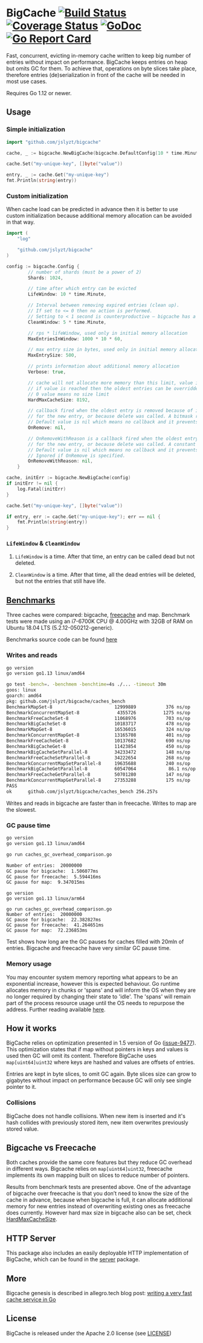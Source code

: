 # BigCache [![Build Status](https://github.com/jslyzt/bigcache/workflows/build/badge.svg)](https://github.com/jslyzt/bigcache/actions?query=workflow%3Abuild)&nbsp;[![Coverage Status](https://coveralls.io/repos/github/allegro/bigcache/badge.svg?branch=master)](https://coveralls.io/github/allegro/bigcache?branch=master)&nbsp;[![GoDoc](https://godoc.org/github.com/jslyzt/bigcache?status.svg)](https://godoc.org/github.com/jslyzt/bigcache)&nbsp;[![Go Report Card](https://goreportcard.com/badge/github.com/jslyzt/bigcache)](https://goreportcard.com/report/github.com/jslyzt/bigcache)

Fast, concurrent, evicting in-memory cache written to keep big number of entries without impact on performance.
BigCache keeps entries on heap but omits GC for them. To achieve that, operations on byte slices take place,
therefore entries (de)serialization in front of the cache will be needed in most use cases.

Requires Go 1.12 or newer.

## Usage

### Simple initialization

```go
import "github.com/jslyzt/bigcache"

cache, _ := bigcache.NewBigCache(bigcache.DefaultConfig(10 * time.Minute))

cache.Set("my-unique-key", []byte("value"))

entry, _ := cache.Get("my-unique-key")
fmt.Println(string(entry))
```

### Custom initialization

When cache load can be predicted in advance then it is better to use custom initialization because additional memory
allocation can be avoided in that way.

```go
import (
	"log"

	"github.com/jslyzt/bigcache"
)

config := bigcache.Config {
		// number of shards (must be a power of 2)
		Shards: 1024,

		// time after which entry can be evicted
		LifeWindow: 10 * time.Minute,

		// Interval between removing expired entries (clean up).
		// If set to <= 0 then no action is performed.
		// Setting to < 1 second is counterproductive — bigcache has a one second resolution.
		CleanWindow: 5 * time.Minute,

		// rps * lifeWindow, used only in initial memory allocation
		MaxEntriesInWindow: 1000 * 10 * 60,

		// max entry size in bytes, used only in initial memory allocation
		MaxEntrySize: 500,

		// prints information about additional memory allocation
		Verbose: true,

		// cache will not allocate more memory than this limit, value in MB
		// if value is reached then the oldest entries can be overridden for the new ones
		// 0 value means no size limit
		HardMaxCacheSize: 8192,

		// callback fired when the oldest entry is removed because of its expiration time or no space left
		// for the new entry, or because delete was called. A bitmask representing the reason will be returned.
		// Default value is nil which means no callback and it prevents from unwrapping the oldest entry.
		OnRemove: nil,

		// OnRemoveWithReason is a callback fired when the oldest entry is removed because of its expiration time or no space left
		// for the new entry, or because delete was called. A constant representing the reason will be passed through.
		// Default value is nil which means no callback and it prevents from unwrapping the oldest entry.
		// Ignored if OnRemove is specified.
		OnRemoveWithReason: nil,
	}

cache, initErr := bigcache.NewBigCache(config)
if initErr != nil {
	log.Fatal(initErr)
}

cache.Set("my-unique-key", []byte("value"))

if entry, err := cache.Get("my-unique-key"); err == nil {
	fmt.Println(string(entry))
}
```

### `LifeWindow` & `CleanWindow`

1. `LifeWindow` is a time. After that time, an entry can be called dead but not deleted.

2. `CleanWindow` is a time. After that time, all the dead entries will be deleted, but not the entries that still have life.

## [Benchmarks](https://github.com/jslyzt/bigcache-bench)

Three caches were compared: bigcache, [freecache](https://github.com/coocood/freecache) and map.
Benchmark tests were made using an
i7-6700K CPU @ 4.00GHz with 32GB of RAM on Ubuntu 18.04 LTS (5.2.12-050212-generic).

Benchmarks source code can be found [here](https://github.com/jslyzt/bigcache-bench)

### Writes and reads

```bash
go version
go version go1.13 linux/amd64

go test -bench=. -benchmem -benchtime=4s ./... -timeout 30m
goos: linux
goarch: amd64
pkg: github.com/jslyzt/bigcache/caches_bench
BenchmarkMapSet-8                     	12999889	       376 ns/op	     199 B/op	       3 allocs/op
BenchmarkConcurrentMapSet-8           	 4355726	      1275 ns/op	     337 B/op	       8 allocs/op
BenchmarkFreeCacheSet-8               	11068976	       703 ns/op	     328 B/op	       2 allocs/op
BenchmarkBigCacheSet-8                	10183717	       478 ns/op	     304 B/op	       2 allocs/op
BenchmarkMapGet-8                     	16536015	       324 ns/op	      23 B/op	       1 allocs/op
BenchmarkConcurrentMapGet-8           	13165708	       401 ns/op	      24 B/op	       2 allocs/op
BenchmarkFreeCacheGet-8               	10137682	       690 ns/op	     136 B/op	       2 allocs/op
BenchmarkBigCacheGet-8                	11423854	       450 ns/op	     152 B/op	       4 allocs/op
BenchmarkBigCacheSetParallel-8        	34233472	       148 ns/op	     317 B/op	       3 allocs/op
BenchmarkFreeCacheSetParallel-8       	34222654	       268 ns/op	     350 B/op	       3 allocs/op
BenchmarkConcurrentMapSetParallel-8   	19635688	       240 ns/op	     200 B/op	       6 allocs/op
BenchmarkBigCacheGetParallel-8        	60547064	        86.1 ns/op	     152 B/op	       4 allocs/op
BenchmarkFreeCacheGetParallel-8       	50701280	       147 ns/op	     136 B/op	       3 allocs/op
BenchmarkConcurrentMapGetParallel-8   	27353288	       175 ns/op	      24 B/op	       2 allocs/op
PASS
ok  	github.com/jslyzt/bigcache/caches_bench	256.257s
```

Writes and reads in bigcache are faster than in freecache.
Writes to map are the slowest.

### GC pause time

```bash
go version
go version go1.13 linux/amd64

go run caches_gc_overhead_comparison.go

Number of entries:  20000000
GC pause for bigcache:  1.506077ms
GC pause for freecache:  5.594416ms
GC pause for map:  9.347015ms
```

```
go version
go version go1.13 linux/arm64

go run caches_gc_overhead_comparison.go
Number of entries:  20000000
GC pause for bigcache:  22.382827ms
GC pause for freecache:  41.264651ms
GC pause for map:  72.236853ms
```

Test shows how long are the GC pauses for caches filled with 20mln of entries.
Bigcache and freecache have very similar GC pause time.

### Memory usage

You may encounter system memory reporting what appears to be an exponential increase, however this is expected behaviour. Go runtime allocates memory in chunks or 'spans' and will inform the OS when they are no longer required by changing their state to 'idle'. The 'spans' will remain part of the process resource usage until the OS needs to repurpose the address. Further reading available [here](https://utcc.utoronto.ca/~cks/space/blog/programming/GoNoMemoryFreeing).

## How it works

BigCache relies on optimization presented in 1.5 version of Go ([issue-9477](https://github.com/golang/go/issues/9477)).
This optimization states that if map without pointers in keys and values is used then GC will omit its content.
Therefore BigCache uses `map[uint64]uint32` where keys are hashed and values are offsets of entries.

Entries are kept in byte slices, to omit GC again.
Byte slices size can grow to gigabytes without impact on performance
because GC will only see single pointer to it.

### Collisions

BigCache does not handle collisions. When new item is inserted and it's hash collides with previously stored item, new item overwrites previously stored value.

## Bigcache vs Freecache

Both caches provide the same core features but they reduce GC overhead in different ways.
Bigcache relies on `map[uint64]uint32`, freecache implements its own mapping built on
slices to reduce number of pointers.

Results from benchmark tests are presented above.
One of the advantage of bigcache over freecache is that you don’t need to know
the size of the cache in advance, because when bigcache is full,
it can allocate additional memory for new entries instead of
overwriting existing ones as freecache does currently.
However hard max size in bigcache also can be set, check [HardMaxCacheSize](https://godoc.org/github.com/jslyzt/bigcache#Config).

## HTTP Server

This package also includes an easily deployable HTTP implementation of BigCache, which can be found in the [server](/server) package.

## More

Bigcache genesis is described in allegro.tech blog post: [writing a very fast cache service in Go](http://allegro.tech/2016/03/writing-fast-cache-service-in-go.html)

## License

BigCache is released under the Apache 2.0 license (see [LICENSE](LICENSE))
